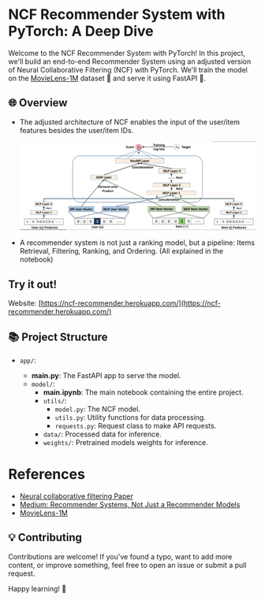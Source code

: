 # NCF Recommender System with PyTorch: A Deep Dive

Welcome to the NCF Recommender System with PyTorch! In this project, we'll build an end-to-end Recommender System using an adjusted version of Neural Collaborative Filtering (NCF) with PyTorch. We'll train the model on the [MovieLens-1M](https://grouplens.org/datasets/movielens/1m/) dataset 🎥 and serve it using FastAPI 🚀.

## 🌐 Overview

- The adjusted architecture of NCF enables the input of the user/item features besides the user/item IDs.

  ![Adjusted NCF](app/model/utils/img/NCF.png)

- A recommender system is not just a ranking model, but a pipeline: Items Retrieval, Filtering, Ranking, and Ordering. (All explained in the notebook)

## Try it out!

Website: [https://ncf-recommender.herokuapp.com/](https://ncf-recommender.herokuapp.com/)

## 📚 Project Structure

- `app/`:

  - **main.py**: The FastAPI app to serve the model.
  - `model/`:
    - **main.ipynb**: The main notebook containing the entire project.
    - `utils/`:
      - `model.py`: The NCF model.
      - `utils.py`: Utility functions for data processing.
      - `requests.py`: Request class to make API requests.
    - `data/`: Processed data for inference.
    - `weights/`: Pretrained models weights for inference.

# References

- [Neural collaborative filtering Paper](https://arxiv.org/abs/1708.05031)
- [Medium: Recommender Systems, Not Just a Recommender Models](https://medium.com/nvidia-merlin/recommender-systems-not-just-recommender-models-485c161c755e)
- [MovieLens-1M](https://grouplens.org/datasets/movielens/1m/)

## 💡 Contributing

Contributions are welcome! If you've found a typo, want to add more content, or improve something, feel free to open an issue or submit a pull request.

Happy learning! 🚀
